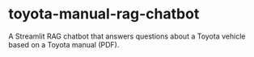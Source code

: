 # toyota-manual-rag-chatbot
A Streamlit RAG chatbot that answers questions about a Toyota vehicle based on a Toyota manual (PDF).
